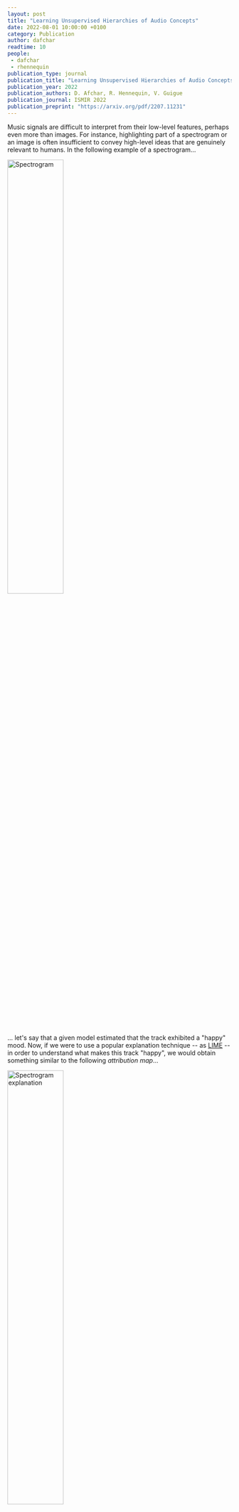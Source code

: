 ```yaml
---
layout: post
title: "Learning Unsupervised Hierarchies of Audio Concepts"
date: 2022-08-01 10:00:00 +0100
category: Publication
author: dafchar
readtime: 10
people:
 - dafchar
 - rhennequin
publication_type: journal
publication_title: "Learning Unsupervised Hierarchies of Audio Concepts"
publication_year: 2022
publication_authors: D. Afchar, R. Hennequin, V. Guigue
publication_journal: ISMIR 2022
publication_preprint: "https://arxiv.org/pdf/2207.11231"
---
```


Music signals are difficult to interpret from their low-level features, perhaps even more than images. For instance, highlighting part of a spectrogram or an image is often insufficient to convey high-level ideas that are genuinely relevant to humans. In the following example of a spectrogram...


<div class="publication-illustration">
    <img
        style="width: 50%;"
        src="{{ '/static/images/publis/afchar22ismir/spec_1.png' | prepend: site.url }}"
        alt="Spectrogram"/>
</div>

... let's say that a given model estimated that the track exhibited a "happy" mood. Now, if we were to use a popular explanation technique -- as <a href="https://arxiv.org/abs/1602.04938">LIME</a> -- in order to understand what makes this track "happy", we would obtain something similar to the following <i>attribution map</i>...

<div class="publication-illustration">
    <img
        style="width: 50%;"
        src="{{ '/static/images/publis/afchar22ismir/spec_2.png' | prepend: site.url }}"
        alt="Spectrogram explanation"/>
    <br><span style="color: #AAA; font-size: 0.8em;">
	These two images of a spectrogram and generated explanation were shamefully stolen from <a href="https://arxiv.org/pdf/1905.11760.pdf"><i>"Two-level Explanations in Music Emotion Recognition"</i> V. Praher et al (2019)</a>.</span>
</div>


... which probably made you shrug, since seeing bits of spectrogram does not really enable to understand the decision mechanism involved in estimating that a song is indeed happy.
In some cases, working at the spectrogram level is sufficient: <i>e.g.</i> when predicting the presence of an instrument, we could expect the attribution map to highlight the target instrument melody. The problem at stake is that sometimes, the space in which data is represented -- to be consumed by a model that makes prediction, <b>does not align</b> with the space in which humans would best receive explanation about it.


In the field of computer vision, <b>concept learning</b> was therein proposed to adjust explanations to the right abstraction level (<i>e.g.</i> detect clinical concepts from radiographs). These methods have yet to be used for Music Information Retrieval. In this paper, we adapt concept learning to the realm of music, with its particularities. For instance, music concepts are typically non-independent and of mixed nature (<i>e.g.</i> genre, instruments, mood), unlike previous work that assumed disentangled concepts. We propose a method to learn numerous music concepts from audio and then automatically hierarchise them to expose their mutual relationships. We conduct experiments on datasets of playlists from a music streaming service, serving as a few annotated examples for diverse concepts. Evaluations show that the mined hierarchies are aligned with both ground-truth hierarchies of concepts -- when available -- and with proxy sources of concept similarity in the general case.

<div class="publication-illustration">
    <img
        style="width: 75%;"
        src="{{ '/static/images/publis/afchar22ismir/overview.png' | prepend: site.url }}"
        alt="Overview of the method: 1/ concept computation, 2/ inter-concept similarity, 3/ hierarchy extraction from similarity graph"/>
</div>

Some demo results, are available online to play with: <a href="http://research.deezer.com/concept_hierarchy/">research.deezer.com/concept_hierarchy</a>.